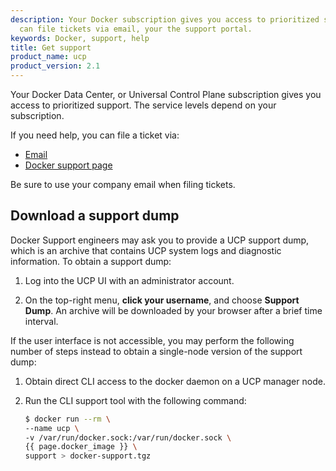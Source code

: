 ```yaml
---
description: Your Docker subscription gives you access to prioritized support. You
  can file tickets via email, your the support portal.
keywords: Docker, support, help
title: Get support
product_name: ucp
product_version: 2.1
---
```


Your Docker Data Center, or Universal Control Plane subscription gives you
access to prioritized support. The service levels depend on your subscription.

If you need help, you can file a ticket via:

* [Email](mailto:support@docker.com)
* [Docker support page](https://support.docker.com/)

Be sure to use your company email when filing tickets.

## Download a support dump

Docker Support engineers may ask you to provide a UCP support dump, which is an
archive that contains UCP system logs and diagnostic information. To obtain a
support dump:

1. Log into the UCP UI with an administrator account.

2. On the top-right menu, **click your username**, and choose **Support Dump**.
   An archive will be downloaded by your browser after a brief time interval.

If the user interface is not accessible, you may perform the following number of
steps instead to obtain a single-node version of the support dump:

1. Obtain direct CLI access to the docker daemon on a UCP manager node.

2. Run the CLI support tool with the following command:
	```bash
	$ docker run --rm \
	--name ucp \
	-v /var/run/docker.sock:/var/run/docker.sock \
	{{ page.docker_image }} \
	support > docker-support.tgz
	```
